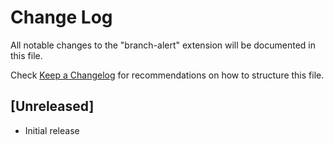 # Change Log

All notable changes to the "branch-alert" extension will be documented in this file.

Check [Keep a Changelog](http://keepachangelog.com/) for recommendations on how to structure this file.

## [Unreleased]

- Initial release